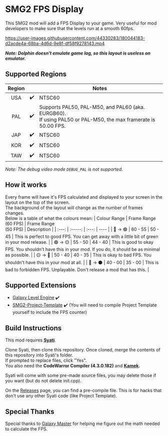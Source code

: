 # SMG2 FPS Display
This SMG2 mod will add a FPS Display to your game. Very useful for mod developers to make sure that the levels run at a smooth 60fps.


https://user-images.githubusercontent.com/44330283/180044183-d2acde4a-68ba-4d6d-9e8f-df58f9278143.mp4

***Note: Dolphin doesn't emulate game lag, so this layout is useless on emulator.***

## Supported Regions
| Region |  | Notes |
| :---: | :---: | -------- |
| USA | :heavy_check_mark: | NTSC60 |
| PAL | :heavy_check_mark: | Supports PAL50, PAL-M50, and PAL60 (aka. EURGB60).<br/>If using PAL50 or PAL-M50, the max framerate is 50.00 FPS. |
| JAP | :heavy_check_mark: | NTSC60 |
| KOR | :heavy_check_mark: | NTSC60 |
| TAW | :heavy_check_mark: | NTSC60 |

*Note: The debug video mode `DEBUG_PAL` is not supported.*

## How it works
Every frame will have it's FPS calculated and displayed to your screen in the layout on the top of the screen.<br/>The background of the layout will change as the number of frames changes.<br/>Below is a table of what the colours mean:
| Colour Range | Frame Range<br/>(60 FPS) | Frame Range<br/>(50 FPS) | Description |
| :---: | :-----: | :---: | ---- |
| 🔵 -> 🟢 | 60 - 55 | 50 - 45 | This is perfect to good FPS. You can get away with a little bit of green in your mod release. |
| 🟢 -> 🟡 | 55 - 50 | 44 - 40 | This is good to okay FPS. You shouldn't have this in your mod. If you do, it should be as minimal as possible. |
| 🟡 -> 🔴 | 50 - 40 | 40 - 35 | This is okay to bad FPS. You shouldn't have this in your mod at all. |
| 🔴 -> ⚫ | 40 - 00 | 35 - 00 | This is bad to forbidden FPS. Unplayable. Don't release a mod that has this. |

## Supported Extensions
- [Galaxy Level Engine](https://github.com/SuperHackio/GalaxyLevelEngine) :heavy_check_mark:
- [SMG2-Project-Template](https://github.com/SunakazeKun/SMG2-Project-Template) :heavy_check_mark:
(You will need to compile Project Template yourself to include the FPS counter)

## Build Instructions
This mod requires **[Syati](https://github.com/SunakazeKun/Syati)**.

Clone Syati, then clone this repository. Once cloned, merge the contents of this repository into Syati's folder.</br>
If prompted to replace files, click "Yes".</br>
You also need the **CodeWarror Compiler (4.3.0.182)** and **[Kamek](https://github.com/Treeki/Kamek).**

Syati will come with some pre-made source files, you may delete those if you want (but do not delete init.cpp).

On the [Releases](https://github.com/SuperHackio/SMG2-FPSCounterLayout/releases) page, you can find a pre-compile file. This is for hacks that don't use any other Syati code (like Project Template).

## Special Thanks
Special thanks to [Galaxy Master](https://github.com/MasterofGalaxies) for helping me figure out the math needed to calculate the FPS.
